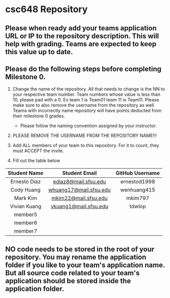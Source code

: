 # csc648 Repository

## Please when ready add your teams application URL or IP to the repository description. This will help with grading. Teams are expected to keep this value up to date.

## Please do the following steps before completing Milestone 0.
1. Change the name of the repository. All that needs to change is the NN to your respective team number. Team numbers whose value is less than 10, please pad with a 0. Ex team 1 is Team01 team 11 is Team11. Please make sure to also remove the username from the repository as well. Teams with incorrectly name repository will have points deducted from their milestone 0 grades.
      - Please follow the naming convention assigned by your instructor.

1. PLEASE REMOVE THE USERNAME FROM THE REPOSITORY NAME!!!

2. Add ALL members of your team to this repository. For it to count, they must ACCEPT the invite.

3. Fill out the table below


| Student Name | Student Email | GitHub Username |
|    :---:     |     :---:     |     :---:       |
|Ernesto Diaz| ediaz8@mail.sfsu.edu | ernestod1998 |      
|Cody Huang    |whuang17@mail.sfsu.edu| wenhuang415 |
| Mark Kim      |mkim22@mail.sfsu.edu| mkim797  |
|Vivian Kuang  |vkuang1@mail.sfsu.edu|tdwlop     |
| member5      |               |                 |
| member6      |               |                 |
| member7      |               |                 |

## NO code needs to be stored in the root of your repository. You may rename the application folder if you like to your team's application name. But all source code related to your team's application should be stored inside the application folder.
